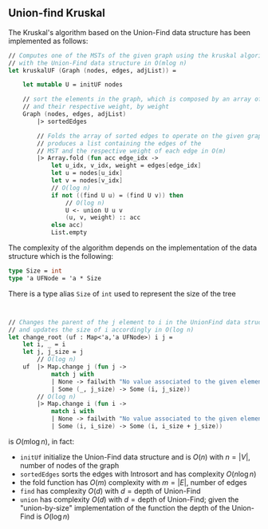 ## Union-find Kruskal

The Kruskal's algorithm based on the Union-Find data structure has been 
implemented as follows:

```fsharp
// Computes one of the MSTs of the given graph using the kruskal algorithm 
// with the Union-Find data structure in O(mlog n)
let kruskalUF (Graph (nodes, edges, adjList)) =

    let mutable U = initUF nodes

    // sort the elements in the graph, which is composed by an array of edges 
    // and their respective weight, by weight
    Graph (nodes, edges, adjList)
        |> sortedEdges

        // Folds the array of sorted edges to operate on the given graph and 
        // produces a list containing the edges of the
        // MST and the respective weight of each edge in O(m)
        |> Array.fold (fun acc edge_idx ->
            let u_idx, v_idx, weight = edges[edge_idx]
            let u = nodes[u_idx]
            let v = nodes[v_idx]
            // O(log n)
            if not ((find U u) = (find U v)) then
                // O(log n)
                U <- union U u v
                (u, v, weight) :: acc
            else acc) 
            List.empty
```

The complexity of the algorithm depends on the implementation of the data 
structure which is the following:

```fsharp
type Size = int
type 'a UFNode = 'a * Size
```

There is a type alias `Size` of `int` used to represent the size of the tree 

```fsharp


// Changes the parent of the j element to i in the UnionFind data structure uf 
// and updates the size of i accordingly in O(log n)
let change_root (uf : Map<'a,'a UFNode>) i j =
    let i, _ = i
    let j, j_size = j
        // O(log n)
    uf  |> Map.change j (fun j ->
            match j with
            | None -> failwith "No value associated to the given element"
            | Some (_, j_size) -> Some (i, j_size))
        // O(log n)
        |> Map.change i (fun i ->
            match i with
            | None -> failwith "No value associated to the given element"
            | Some (i, i_size) -> Some (i, i_size + j_size))

```

is $O(m\log n)$, in fact:

- `initUf` initialize the Union-Find data structure and is $O(n)$ with 
$n=|V|$, number of nodes of the graph
- `sortedEdges` sorts the edges with Introsort and has complexity $O(n\log n)$
- the fold function has $O(m)$ complexity with $m=|E|$, number of edges
- `find` has complexity $O(d)$ with $d=\text{depth of Union-Find}$
- `union` has complexity $O(d)$ with $d=\text{depth of Union-Find}$; given the 
"union-by-size" implementation of the function the depth of the Union-Find is 
$O(\log n)$
